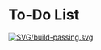 # To-Do List
[![SVG/build-passing.svg](https://github.com/dwyl/repo-badges/blob/main/svg/build-passing.svg)](https://github.com/amass3/To-Do-List/blob/main/SVG/build-passing.svg)
